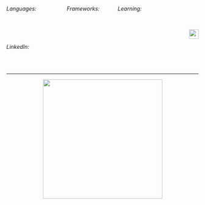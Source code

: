 <div style="display: flex;">
  <h6>Languages:</h6>
  <img src="https://img.shields.io/badge/HTML-%20?style=flat-square&logo=html5&logoColor=white&color=700f0a" height="16" />
  <img src="https://img.shields.io/badge/CSS3-%20?style=flat-square&logo=css3&logoColor=white&color=4e0b1e" height="16" />
  <img src="https://img.shields.io/badge/JAVA-%20?style=flat-square&logo=java&logoColor=white&color=3e0928" height="16" />
  <img src="https://img.shields.io/badge/JAVASCRIPT-%20?style=flat-square&logo=javascript&logoColor=white&color=3e0928" height="16" />
  <img src="https://img.shields.io/badge/SQL-%20?style=flat-square&logo=mysql&logoColor=white&color=01004d" height="16"/>
  <h6>Frameworks:</h6>
  <img src="https://img.shields.io/badge/SPRING-%20?style=flat-square&logo=spring&logoColor=white&color=811100" height="16" />
  <img src="https://img.shields.io/badge/SPRINGBOOT-%20?style=flat-square&logo=springboot&logoColor=white&color=6b0e0d" height="16" />
  <img src="https://img.shields.io/badge/HIBERNATE-%20?style=flat-square&logo=hibernate&logoColor=white&color=550b1a" height="16" />
  
  <h6>Learning:</h6>
  <!--<img height="16" src="https://img.shields.io/badge/ELIXIR-%20?style=flat-square&logo=elixir&logoColor=white&color=811100" />-->
  <img height="16" src="https://img.shields.io/badge/PYTHON-%20?style=flat-square&logo=python&logoColor=white&color=811200" />

</div>

<div>
  
&nbsp;
<a href="#">
  <img align="right" src="https://komarev.com/ghpvc/?username=YuriAlexKvx&style=flat-square" height="25" />
</a>

</div>

<h6>LinkedIn:</h6>
<a target="_blank" href="https://www.linkedin.com/in/yuri-alex-dev/">
 <img height="16" src="https://img.shields.io/badge/LinkedIn-0077B5?style=for-the-badge&logo=linkedin&logoColor=white" />
</a>


---
<div align="center">
    <img src="https://github-readme-stats.vercel.app/api/top-langs/?username=YuriAlexKvx&layout=compact&theme=graywhite&hide_border=true" width="313" />
</div>
